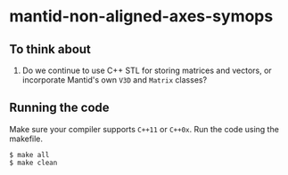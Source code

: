 # mantid-non-aligned-axes-symops

## To think about

1. Do we continue to use C++ STL for storing matrices and vectors, or incorporate Mantid's own `V3D` and `Matrix` classes?


## Running the code

Make sure your compiler supports `C++11` or `C++0x`. Run the code using the makefile.
```
$ make all
$ make clean
```
